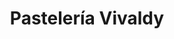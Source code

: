 ---
title: "Pastelería Vivaldy"
url: /santa-cruz-de-la-sierra/pasteleria-vivaldy/
shop: Bäckerei
---